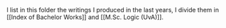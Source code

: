 I list in this folder the writings I produced in the last years, I divide them in [[Index of Bachelor Works]] and [[M.Sc. Logic (UvA)]].